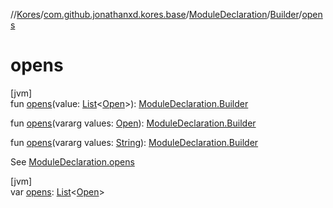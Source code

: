 //[Kores](../../../../index.md)/[com.github.jonathanxd.kores.base](../../index.md)/[ModuleDeclaration](../index.md)/[Builder](index.md)/[opens](opens.md)

# opens

[jvm]\
fun [opens](opens.md)(value: [List](https://kotlinlang.org/api/latest/jvm/stdlib/kotlin.collections/-list/index.html)<[Open](../../-open/index.md)>): [ModuleDeclaration.Builder](index.md)

fun [opens](opens.md)(vararg values: [Open](../../-open/index.md)): [ModuleDeclaration.Builder](index.md)

fun [opens](opens.md)(vararg values: [String](https://kotlinlang.org/api/latest/jvm/stdlib/kotlin/-string/index.html)): [ModuleDeclaration.Builder](index.md)

See [ModuleDeclaration.opens](../opens.md)

[jvm]\
var [opens](opens.md): [List](https://kotlinlang.org/api/latest/jvm/stdlib/kotlin.collections/-list/index.html)<[Open](../../-open/index.md)>
